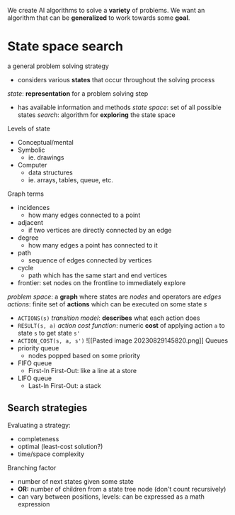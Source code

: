 We create AI algorithms to solve a **variety** of problems. We want an algorithm that can be **generalized** to work towards some **goal**.

# State space search
a general problem solving strategy
- considers various **states** that occur throughout the solving process

*state*: **representation** for a problem solving step
- has available information and methods
*state space*: set of all possible states
*search*: algorithm for **exploring** the state space

Levels of state
- Conceptual/mental
- Symbolic
	- ie. drawings
- Computer
	- data structures
	- ie. arrays, tables, queue, etc.

Graph terms
- incidences
	- how many edges connected to a point
- adjacent
	- if two vertices are directly connected by an edge
- degree
	- how many edges a point has connected to it
- path
	- sequence of edges connected by vertices
- cycle
	- path which has the same start and end vertices
- frontier: set nodes on the frontline to immediately explore

*problem space*: a **graph** where states are *nodes* and operators are *edges*
*actions*: finite set of **actions** which can be executed on some state $s$
- `ACTIONS(s)`
*transition model*: **describes** what each action does
- `RESULT(s, a)`
*action cost function*: numeric **cost** of applying action `a` to state `s` to get state `s'`
- `ACTION_COST(s, a, s')`
![[Pasted image 20230829145820.png]]
Queues
- priority queue
	- nodes popped based on some priority
- FIFO queue
	- First-In First-Out: like a line at a store
- LIFO queue
	- Last-In First-Out: a stack

## Search strategies
Evaluating a strategy:
- completeness
- optimal (least-cost solution?)
- time/space complexity

Branching factor
- number of next states given some state
- **OR:** number of children from a state tree node (don't count recursively)
- can vary between positions, levels: can be expressed as a math expression

